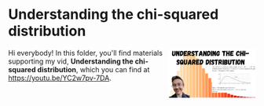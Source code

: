 # Understanding the chi-squared distribution
[<img src="chi squared thumb.png" align="right" height="100" />](<https://youtu.be/YC2w7pv-7DA>)

Hi everybody! In this folder, you'll find materials supporting my vid, **Understanding the chi-squared distribution**, which you can find at <https://youtu.be/YC2w7pv-7DA>. 

